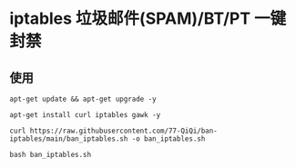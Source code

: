 # iptables 垃圾邮件(SPAM)/BT/PT 一键封禁

## 使用

```
apt-get update && apt-get upgrade -y

apt-get install curl iptables gawk -y

curl https://raw.githubusercontent.com/77-QiQi/ban-iptables/main/ban_iptables.sh -o ban_iptables.sh

bash ban_iptables.sh
```
